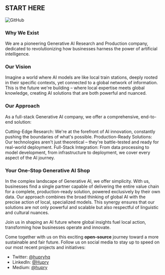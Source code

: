 ## START HERE

![GitHub](https://img.shields.io/badge/Hupry-It's%20time%20for%20privacy-C49D7E)

### Why We Exist

We are a pioneering Generative AI Research and Production company, dedicated to revolutionizing how businesses harness the power of artificial intelligence.

### Our Vision

Imagine a world where AI models are like local train stations, deeply rooted in their specific contexts, yet connected to a global network of information. This is the future we're building – where local expertise meets global knowledge, creating AI solutions that are both powerful and nuanced.

### Our Approach

As a full-stack Generative AI company, we offer a comprehensive, end-to-end solution:

Cutting-Edge Research: We're at the forefront of AI innovation, constantly pushing the boundaries of what's possible.
Production-Ready Solutions: Our technologies aren't just theoretical – they're battle-tested and ready for real-world deployment.
Full-Stack Integration: From data processing to model development, from infrastructure to deployment, we cover every aspect of the AI journey.

### Your One-Stop Generative AI Shop

In the complex landscape of Generative AI, we offer simplicity. With us, businesses find a single partner capable of delivering the entire value chain for a complete, production-ready solution, powered exclusively by their own data. Our approach combines the broad thinking of global AI with the precise action of local, specialized models. This synergy ensures that our solutions are not only powerful and scalable but also respectful of linguistic and cultural nuances.

Join us in shaping an AI future where global insights fuel local action, transforming how businesses operate and innovate.

Come together with us on this exciting **open-source** journey toward a more sustainable and fair future. Follow us on social media to stay up to speed on our most recent projects and initiatives:

- Twitter: [@hupryhq](https://twitter.com/Hupryhq)
- LinkedIn: [@Hupry](https://www.linkedin.com/company/hupry/)
- Medium: [@hupry](https://medium.com/privacy-and-trust)
